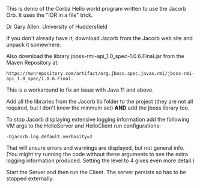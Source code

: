 This is demo of the Corba Hello world program written to use the Jacorb Orb.  It uses the "IOR in a file" trick.

Dr Gary Allen.
University of Huddersfield

If you don't already have it, download Jacorb from the Jacorb web site and unpack it somewhere.

Also download the library jboss-rmi-api_1.0_spec-1.0.6.Final.jar from the Maven Repository at:

    https://mvnrepository.com/artifact/org.jboss.spec.javax.rmi/jboss-rmi-api_1.0_spec/1.0.6.Final.

This is a workaround to fix an issue with Java 11 and above.

Add all the libraries from the Jacorb lib folder to the project (they are not all required, but I don't know the minmum set) **AND** add the jboss library too.

To stop Jacorb displaying extensive logging information add the following VM args to the HelloServer and HelloClient run configurations:

    -Djacorb.log.default.verbosity=2
    
That will ensure errors and warnings are displayed, but not general info.  (You might try running the code without these arguments to see the extra logging information produced.  Setting the level to 4 gives even more detail.)

Start the Server and then run the Client.  The server persists so has to be stopped externally.

